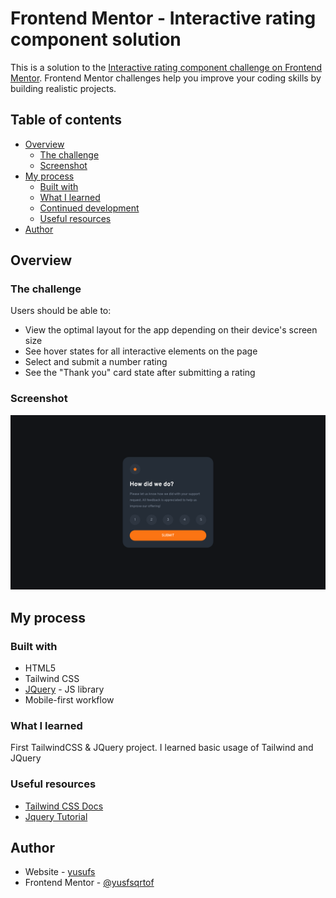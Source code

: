 # Frontend Mentor - Interactive rating component solution

This is a solution to the [Interactive rating component challenge on Frontend Mentor](https://www.frontendmentor.io/challenges/interactive-rating-component-koxpeBUmI). Frontend Mentor challenges help you improve your coding skills by building realistic projects.

## Table of contents

-   [Overview](#overview)
    -   [The challenge](#the-challenge)
    -   [Screenshot](#screenshot)
-   [My process](#my-process)
    -   [Built with](#built-with)
    -   [What I learned](#what-i-learned)
    -   [Continued development](#continued-development)
    -   [Useful resources](#useful-resources)
-   [Author](#author)

## Overview

### The challenge

Users should be able to:

-   View the optimal layout for the app depending on their device's screen size
-   See hover states for all interactive elements on the page
-   Select and submit a number rating
-   See the "Thank you" card state after submitting a rating

### Screenshot

![Screenshot](./screenshot.png)

## My process

### Built with

-   HTML5
-   Tailwind CSS
-   [JQuery](https://jquery.com/) - JS library
-   Mobile-first workflow

### What I learned

First TailwindCSS & JQuery project. I learned basic usage of Tailwind and JQuery

### Useful resources

-   [Tailwind CSS Docs](https://tailwindcss.com/docs/installation)
-   [Jquery Tutorial](https://www.example.com)

## Author

-   Website - [yusufs](https://yusufs.w3spaces.com/)
-   Frontend Mentor - [@yusfsqrtof](https://www.frontendmentor.io/profile/yusfsqrtof)
